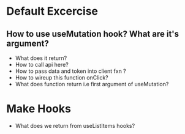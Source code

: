 # Default Excercise

## How to use useMutation hook? What are it's argument?

- What does it return?
- How to call api here?
- How to pass data and token into client fxn ?
- How to wireup this function onClick?
- What does function return i.e first argument of useMutation?

# Make Hooks

- What does we return from useListItems hooks?
